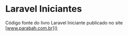 # <img src="./public/img/capa-livro.png" title="" alt="" data-align="center">

# Laravel Iniciantes

Código fonte do livro Laravel Iniciante publicado no site [www.parabah.com.br]()
